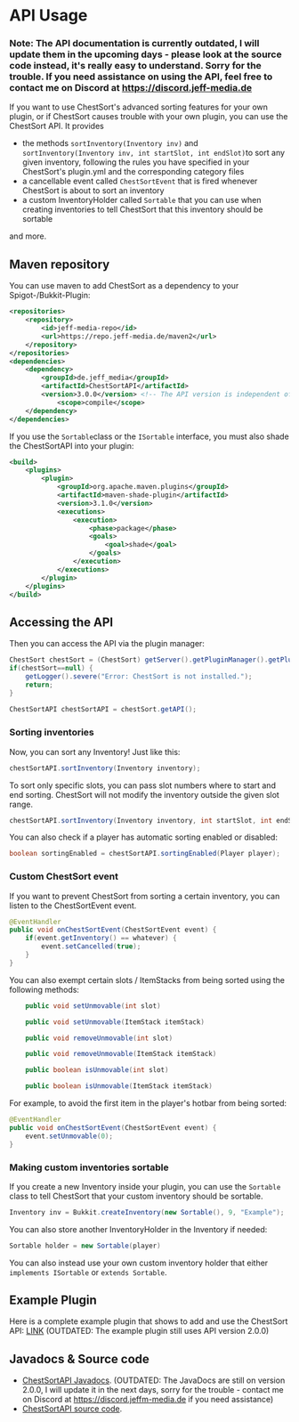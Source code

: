 # API Usage

### Note: The API documentation is currently outdated, I will update them in the upcoming days - please look at the source code instead, it's really easy to understand. Sorry for the trouble. If you need assistance on using the API, feel free to contact me on Discord at https://discord.jeff-media.de

If you want to use ChestSort's advanced sorting features for your own plugin, or if ChestSort causes trouble with your own plugin, you can use the ChestSort API. It provides
- the methods `sortInventory(Inventory inv)` and `sortInventory(Inventory inv, int startSlot, int endSlot)`to sort any given inventory, following the rules you have specified in your ChestSort's plugin.yml and the corresponding category files
- a cancellable event called `ChestSortEvent` that is fired whenever ChestSort is about to sort an inventory
- a custom InventoryHolder called `Sortable` that you can use when creating inventories to tell ChestSort that this inventory should be sortable

and more.

## Maven repository
You can use maven to add ChestSort as a dependency to your Spigot-/Bukkit-Plugin:

```xml
<repositories>
	<repository>
		<id>jeff-media-repo</id>
		<url>https://repo.jeff-media.de/maven2</url>
	</repository>
</repositories>
<dependencies>
	<dependency>
		<groupId>de.jeff_media</groupId>
		<artifactId>ChestSortAPI</artifactId>
		<version>3.0.0</version> <!-- The API version is independent of the ChestSort version -->
        	<scope>compile</scope>
	</dependency>
</dependencies>
```

If you use the `Sortable`class or the `ISortable` interface, you must also shade the ChestSortAPI into your plugin:

```xml
<build>
    <plugins>
        <plugin>
            <groupId>org.apache.maven.plugins</groupId>
            <artifactId>maven-shade-plugin</artifactId>
            <version>3.1.0</version>
            <executions>
                <execution>
                    <phase>package</phase>
                    <goals>
                        <goal>shade</goal>
                    </goals>
                </execution>
            </executions>
        </plugin>
    </plugins>
</build>
``` 

## Accessing the API
Then you can access the API via the plugin manager:

```java
ChestSort chestSort = (ChestSort) getServer().getPluginManager().getPlugin("ChestSort");
if(chestSort==null) {
	getLogger().severe("Error: ChestSort is not installed.");
	return;
}
	
ChestSortAPI chestSortAPI = chestSort.getAPI();
```

### Sorting inventories

Now, you can sort any Inventory! Just like this:

```java
chestSortAPI.sortInventory(Inventory inventory);
```

To sort only specific slots, you can pass slot numbers where to start and end sorting. ChestSort will not modify the inventory outside the given slot range.

```java
chestSortAPI.sortInventory(Inventory inventory, int startSlot, int endSlot);
```

You can also check if a player has automatic sorting enabled or disabled:

```java
boolean sortingEnabled = chestSortAPI.sortingEnabled(Player player);
```

### Custom ChestSort event

If you want to prevent ChestSort from sorting a certain inventory, you can listen to the ChestSortEvent event.

```java
@EventHandler
public void onChestSortEvent(ChestSortEvent event) {
	if(event.getInventory() == whatever) {
		event.setCancelled(true);
	}
}
```

You can also exempt certain slots / ItemStacks from being sorted using the following methods:

```java
    public void setUnmovable(int slot)

    public void setUnmovable(ItemStack itemStack)

    public void removeUnmovable(int slot)

    public void removeUnmovable(ItemStack itemStack)

    public boolean isUnmovable(int slot)

    public boolean isUnmovable(ItemStack itemStack)
```

For example, to avoid the first item in the player's hotbar from being sorted:

```java
@EventHandler
public void onChestSortEvent(ChestSortEvent event) {
	event.setUnmovable(0);
}
```

### Making custom inventories sortable

If you create a new Inventory inside your plugin, you can use the `Sortable` class to tell ChestSort that your custom inventory should be sortable.

```java
Inventory inv = Bukkit.createInventory(new Sortable(), 9, "Example");
```

You can also store another InventoryHolder in the Inventory if needed:

```java
Sortable holder = new Sortable(player)
```

You can also instead use your own custom inventory holder that either `implements ISortable` or `extends Sortable`.

## Example Plugin

Here is a complete example plugin that shows to add and use the ChestSort API: [LINK](https://github.com/JEFF-Media-GbR/ChestSortAPIExample) (OUTDATED: The example plugin still uses API version 2.0.0)

## Javadocs & Source code
- [ChestSortAPI Javadocs](https://repo.jeff-media.de/javadocs/ChestSortAPI). (OUTDATED: The JavaDocs are still on version 2.0.0, I will update it in the next days, sorry for the trouble - contact me on Discord at https://discord.jeffm-media.de if you need assistance)
- [ChestSortAPI source code](https://github.com/JEFF-Media-GbR/Spigot-ChestSortAPI).

